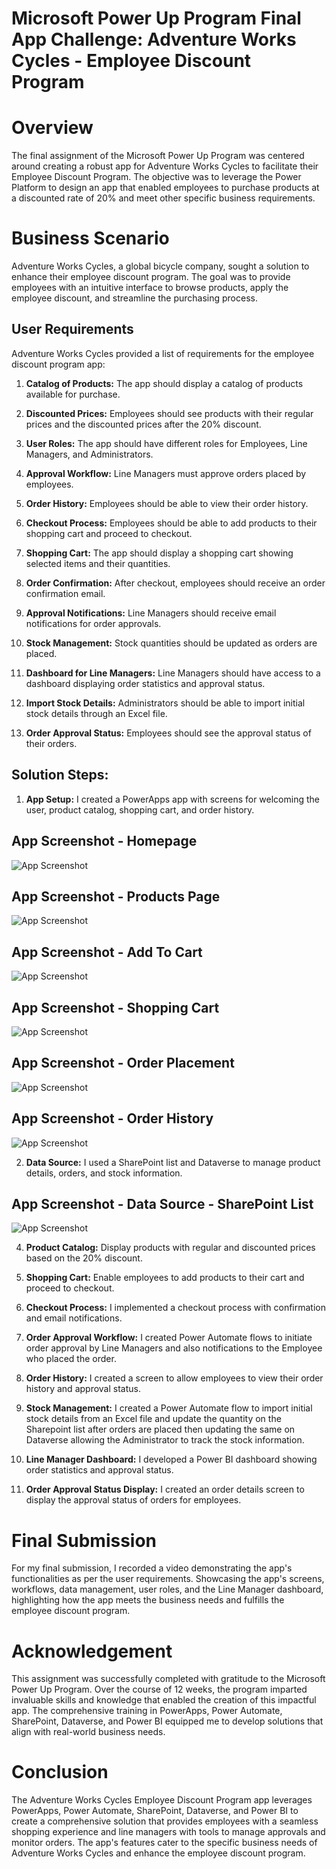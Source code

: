 # Microsoft Power Up Program Final App Challenge: Adventure Works Cycles - Employee Discount Program
# Overview
The final assignment of the Microsoft Power Up Program was centered around creating a robust app for Adventure Works Cycles to facilitate their Employee Discount Program. The objective was to leverage the Power Platform to design an app that enabled employees to purchase products at a discounted rate of 20% and meet other specific business requirements.

# Business Scenario
Adventure Works Cycles, a global bicycle company, sought a solution to enhance their employee discount program. The goal was to provide employees with an intuitive interface to browse products, apply the employee discount, and streamline the purchasing process.

## User Requirements
Adventure Works Cycles provided a list of requirements for the employee discount program app:

1. **Catalog of Products:** The app should display a catalog of products available for purchase.

2. **Discounted Prices:** Employees should see products with their regular prices and the discounted prices after the 20% discount.

3. **User Roles:** The app should have different roles for Employees, Line Managers, and Administrators.

4. **Approval Workflow:** Line Managers must approve orders placed by employees.

5. **Order History:** Employees should be able to view their order history.

6. **Checkout Process:** Employees should be able to add products to their shopping cart and proceed to checkout.

7. **Shopping Cart:** The app should display a shopping cart showing selected items and their quantities.

8. **Order Confirmation:** After checkout, employees should receive an order confirmation email.

9. **Approval Notifications:** Line Managers should receive email notifications for order approvals.

10. **Stock Management:** Stock quantities should be updated as orders are placed.

11. **Dashboard for Line Managers:** Line Managers should have access to a dashboard displaying order statistics and approval status.

12. **Import Stock Details:** Administrators should be able to import initial stock details through an Excel file.

13. **Order Approval Status:** Employees should see the approval status of their orders.

## Solution Steps:
1. **App Setup:** I created a PowerApps app with screens for welcoming the user, product catalog, shopping cart, and order history.
## App Screenshot - Homepage
![App Screenshot](https://github.com/rasmodev/Microsoft-Power-Up-Program-Final-App-Challenge/blob/main/Screenshots/Power_App_Home.JPG)

## App Screenshot - Products Page
![App Screenshot](https://github.com/rasmodev/Microsoft-Power-Up-Program-Final-App-Challenge/blob/main/Screenshots/Power_App_Products_Page.png)

## App Screenshot - Add To Cart
![App Screenshot](https://github.com/rasmodev/Microsoft-Power-Up-Program-Final-App-Challenge/blob/main/Screenshots/continue_shopping.JPG)

## App Screenshot - Shopping Cart
![App Screenshot](https://github.com/rasmodev/Microsoft-Power-Up-Program-Final-App-Challenge/blob/main/Screenshots/Shopping_Basket.JPG)

## App Screenshot - Order Placement
![App Screenshot](https://github.com/rasmodev/Microsoft-Power-Up-Program-Final-App-Challenge/blob/main/Screenshots/Order_Placement.JPG)

## App Screenshot - Order History
![App Screenshot](https://github.com/rasmodev/Microsoft-Power-Up-Program-Final-App-Challenge/blob/main/Screenshots/Order_History.JPG)

2. **Data Source:** I used a SharePoint list and Dataverse to manage product details, orders, and stock information.
## App Screenshot - Data Source - SharePoint List
![App Screenshot](https://github.com/rasmodev/Microsoft-Power-Up-Program-Final-App-Challenge/blob/main/Screenshots/sharepoint_list.JPG)

4. **Product Catalog:** Display products with regular and discounted prices based on the 20% discount.

5. **Shopping Cart:** Enable employees to add products to their cart and proceed to checkout.
  
6. **Checkout Process:** I implemented a checkout process with confirmation and email notifications.

7. **Order Approval Workflow:** I created Power Automate flows to initiate order approval by Line Managers and also notifications to the Employee who placed the order.

8. **Order History:** I created a screen to allow employees to view their order history and approval status.

9. **Stock Management:** I created a Power Automate flow to import initial stock details from an Excel file and update the quantity on the Sharepoint list after orders are placed then updating the same on Dataverse allowing the Administrator to track the stock information.

11. **Line Manager Dashboard:** I developed a Power BI dashboard showing order statistics and approval status.

12. **Order Approval Status Display:** I created an order details screen to display the approval status of orders for employees.

# Final Submission
For my final submission, I recorded a video demonstrating the app's functionalities as per the user requirements. Showcasing the app's screens, workflows, data management, user roles, and the Line Manager dashboard, highlighting how the app meets the business needs and fulfills the employee discount program.

# Acknowledgement
This assignment was successfully completed with gratitude to the Microsoft Power Up Program. Over the course of 12 weeks, the program imparted invaluable skills and knowledge that enabled the creation of this impactful app. The comprehensive training in PowerApps, Power Automate, SharePoint, Dataverse, and Power BI equipped me to develop solutions that align with real-world business needs.

# Conclusion
The Adventure Works Cycles Employee Discount Program app leverages PowerApps, Power Automate, SharePoint, Dataverse, and Power BI to create a comprehensive solution that provides employees with a seamless shopping experience and line managers with tools to manage approvals and monitor orders. The app's features cater to the specific business needs of Adventure Works Cycles and enhance the employee discount program.
